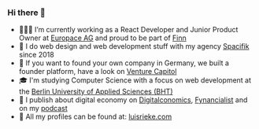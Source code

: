 ### Hi there 👋

- 🧑🏻‍💻 I’m currently working as a React Developer and Junior Product Owner at [Europace AG](https://europace.de/) and proud to be part of [Finn](https://meinfinn.de/)
- 🌱 I do web design and web development stuff with my agency [Spacifik](https://spacifik.de/) since 2018
- 🚀 If you want to found your own company in Germany, we built a founder platform, have a look on [Venture Capitol](https://venturecapitol.de/)
- 🎓 I'm studying Computer Science with a focus on web development at the [Berlin University of Applied Sciences (BHT)](https://www.bht-berlin.de/b-mi)
- 📰 I publish about digital economy on [Digitalconomics](https://digitalconomics.de/), [Fynancialist](https://fynancialist.de/) and on my [podcast](https://open.spotify.com/show/38sPsl9vjeBAUeny2y1vT8?si=e9550d15618245d0&nd=1)
- 🍻 All my profiles can be found at: [luisrieke.com](https://luisrieke.com/)


